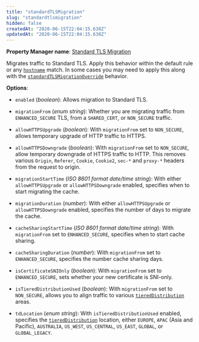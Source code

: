 ```yaml
---
title: "standardTLSMigration"
slug: "standardtlsmigration"
hidden: false
createdAt: "2020-06-15T22:04:15.638Z"
updatedAt: "2020-06-15T22:04:15.638Z"
---
```

__Property Manager name__: [Standard TLS Migration](https://control.akamai.com/wh/CUSTOMER/AKAMAI/en-US/WEBHELP/property-manager/property-manager-help/csh_lookup.html?id=PM_0200)

Migrates traffic to Standard TLS. Apply this behavior within the default rule or any [`hostname`](#hostname) match.  In some cases you may need to apply this along with the [`standardTLSMigrationOverride`](#standardtlsmigrationoverride) behavior.

__Options__:

<div class="option" markdown="1" id="standardTLSMigration.enabled" >

- `enabled` (_boolean_): Allows migration to Standard TLS.

</div>

<div class="option" markdown="1" id="standardTLSMigration.migrationFrom" >

- `migrationFrom` (_enum string_): Whether you are migrating traffic from `ENHANCED_SECURE` TLS, from a `SHARED_CERT`, or `NON_SECURE` traffic.

</div>

<div class="option" markdown="1" id="standardTLSMigration.allowHTTPSUpgrade" >

- `allowHTTPSUpgrade` (_boolean_): With `migrationFrom` set to `NON_SECURE`, allows temporary upgrade of HTTP traffic to HTTPS.

</div>

<div class="option" markdown="1" id="standardTLSMigration.allowHTTPSDowngrade" >

- `allowHTTPSDowngrade` (_boolean_): With `migrationFrom` set to `NON_SECURE`, allow temporary downgrade of HTTPS traffic to HTTP. This removes various `Origin`, `Referer`, `Cookie`, `Cookie2`, `sec-*` and `proxy-*` headers from the request to origin.

</div>

<div class="option" markdown="1" id="standardTLSMigration.migrationStartTime" >

- `migrationStartTime` (_ISO 8601 format date/time string_): With either `allowHTTPSUpgrade` or `allowHTTPSDowngrade` enabled, specifies when to start migrating the cache.

</div>

<div class="option" markdown="1" id="standardTLSMigration.migrationDuration" >

- `migrationDuration` (_number_): With either `allowHTTPSUpgrade` or `allowHTTPSDowngrade` enabled, specifies the number of days to migrate the cache.

</div>

<div class="option" markdown="1" id="standardTLSMigration.cacheSharingStartTime" >

- `cacheSharingStartTime` (_ISO 8601 format date/time string_): With `migrationFrom` set to `ENHANCED_SECURE`, specifies when to start cache sharing.

</div>

<div class="option" markdown="1" id="standardTLSMigration.cacheSharingDuration" >

- `cacheSharingDuration` (_number_): With `migrationFrom` set to `ENHANCED_SECURE`, specifies the number cache sharing days.

</div>

<div class="option" markdown="1" id="standardTLSMigration.isCertificateSNIOnly" >

- `isCertificateSNIOnly` (_boolean_): With `migrationFrom` set to `ENHANCED_SECURE`, sets whether your new certificate is SNI-only.

</div>

<div class="option" markdown="1" id="standardTLSMigration.isTieredDistributionUsed" >

- `isTieredDistributionUsed` (_boolean_): With `migrationFrom` set to `NON_SECURE`, allows you to align traffic to various [`tieredDistribution`](#tiereddistribution) areas.

</div>

<div class="option" markdown="1" id="standardTLSMigration.tdLocation" >

- `tdLocation` (_enum string_): With `isTieredDistributionUsed` enabled, specifies the [`tieredDistribution`](#tiereddistribution) location, either `EUROPE`, `APAC` (Asia and Pacific), `AUSTRALIA`, `US_WEST`, `US_CENTRAL`, `US_EAST`, `GLOBAL`, or `GLOBAL_LEGACY`.

</div>

</div>

<div class="feature" data-feature="standardTLSMigrationOverride" markdown="1">
